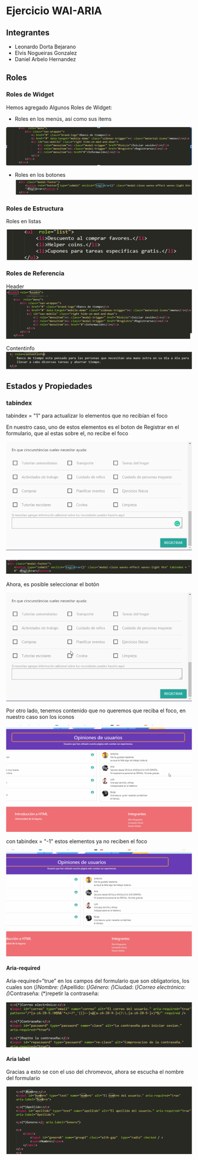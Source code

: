 # Ejercicio WAI-ARIA

## Integrantes

- Leonardo Dorta Bejarano
- Elvis Nogueiras Gonzalez
- Daniel Arbelo Hernandez

## Roles

 ### Roles de Widget

Hemos agregado Algunos Roles de Widget:

- Roles en los menús, así como sus items

![menurole](Screenshots/menurole.png)

- Roles en los botones
![buttonrole](Screenshots/buttonrole.png)


### Roles de Estructura

Roles en listas

![listrole](Screenshots/listrole.png)

### Roles de Referencia

Header
![headerrole](Screenshots/headerrole.png)

Contentinfo
![contentinfo](Screenshots/contentinforole.png)

## Estados y Propiedades

### tabindex

tabindex = "1" para actualizar lo elementos que no recibían el foco

En nuestro caso, uno de estos elementos es el boton de Registrar en el formulario, que al estas sobre el, no recibe el foco

![formularioNoFocus](gif/formularioNoFocus.gif)

![tabindex0](Screenshots/tabindex0.png)

Ahora, es posible seleccionar el botón

![formularioFocus](gif/formularioFocus.gif)

Por otro lado, tenemos contenido que no queremos que reciba el foco, en nuestro caso son los iconos

![iconfocus](gif/iconfocus.gif)

con tabindex = "-1" estos elementos ya no reciben el foco

![iconNNofocus](gif/iconNNofocus.gif)

#### Aria-required

Aria-required=”true” en los campos del formulario que son obligatorios, los cuales son
(*)Nombre: 
(*)Apellido:
(*)Género:
(*)Ciudad:
(*)Correo electrónico:
(*)Contraseña:
(*)repetir  la contraseña:

![ariarequiredtrue](Screenshots/ariarequiredtrue.png)


#### Aria label

Gracias a esto se con el uso del chromevox, ahora se escucha el nombre del formulario

![arialabel](Screenshots/arialabel.png)
